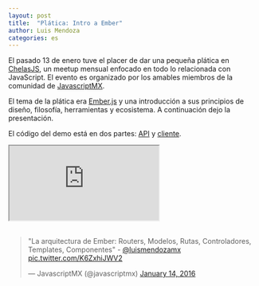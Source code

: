 ```yaml
---
layout: post
title:  "Plática: Intro a Ember"
author: Luis Mendoza
categories: es
---
```


El pasado 13 de enero tuve el placer de dar una pequeña plática en [ChelasJS](http://chelajs.com/), un meetup mensual enfocado en todo lo relacionada con JavaScript. El evento es organizado por los amables miembros de la comunidad de [JavascriptMX](http://javascriptmx.com/).

El tema de la plática era [Ember.js](http://emberjs.com/) y una introducción a sus principios de diseño, filosofía, herramientas y ecosistema. A continuación dejo  la presentación.

El código del demo está en dos partes: [API](https://github.com/luismendozamx/todo-list-api) y [cliente](https://github.com/luismendozamx/todo-list-client).

<div class="embed-responsive embed-responsive-16by9">
  <iframe class="embed-responsive-item" src="http://mendoza.io/ember-intro">
  </iframe>
</div>

<br>

<div class="col-sm-6 col-sm-offset-3">
<blockquote class="twitter-tweet tw-center-align" data-lang="en"><p lang="und" dir="ltr">&quot;La arquitectura de Ember: Routers, Modelos, Rutas, Controladores, Templates, Componentes&quot; - <a href="https://twitter.com/luismendozamx">@luismendozamx</a> <a href="https://t.co/K6ZxhiJWV2">pic.twitter.com/K6ZxhiJWV2</a></p>&mdash; JavascriptMX (@javascriptmx) <a href="https://twitter.com/javascriptmx/status/687477232806187008">January 14, 2016</a></blockquote>
<script async src="//platform.twitter.com/widgets.js" charset="utf-8"></script>
</div>
